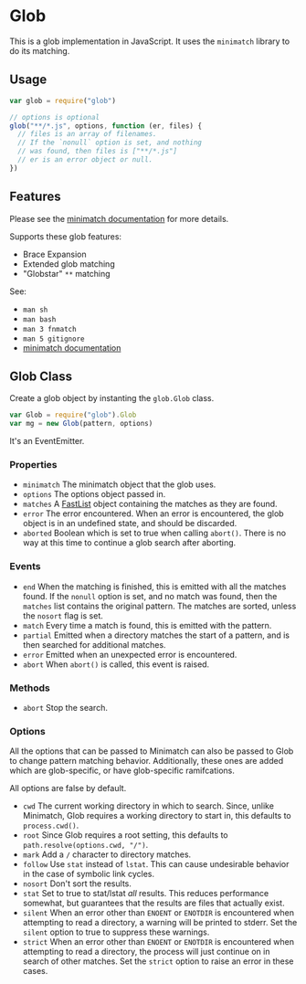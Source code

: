 # Glob

This is a glob implementation in JavaScript.  It uses the `minimatch`
library to do its matching.

## Usage

```javascript
var glob = require("glob")

// options is optional
glob("**/*.js", options, function (er, files) {
  // files is an array of filenames.
  // If the `nonull` option is set, and nothing
  // was found, then files is ["**/*.js"]
  // er is an error object or null.
})
```

## Features

Please see the [minimatch
documentation](https://github.com/isaacs/minimatch) for more details.

Supports these glob features:

* Brace Expansion
* Extended glob matching
* "Globstar" `**` matching

See:

* `man sh`
* `man bash`
* `man 3 fnmatch`
* `man 5 gitignore`
* [minimatch documentation](https://github.com/isaacs/minimatch)

## Glob Class

Create a glob object by instanting the `glob.Glob` class.

```javascript
var Glob = require("glob").Glob
var mg = new Glob(pattern, options)
```

It's an EventEmitter.

### Properties

* `minimatch` The minimatch object that the glob uses.
* `options` The options object passed in.
* `matches` A [FastList](https://github.com/isaacs/fast-list) object
  containing the matches as they are found.
* `error` The error encountered.  When an error is encountered, the
  glob object is in an undefined state, and should be discarded.
* `aborted` Boolean which is set to true when calling `abort()`.  There
  is no way at this time to continue a glob search after aborting.

### Events

* `end` When the matching is finished, this is emitted with all the
  matches found.  If the `nonull` option is set, and no match was found,
  then the `matches` list contains the original pattern.  The matches
  are sorted, unless the `nosort` flag is set.
* `match` Every time a match is found, this is emitted with the pattern.
* `partial` Emitted when a directory matches the start of a pattern, and
  is then searched for additional matches.
* `error` Emitted when an unexpected error is encountered.
* `abort` When `abort()` is called, this event is raised.

### Methods

* `abort` Stop the search.

### Options

All the options that can be passed to Minimatch can also be passed to
Glob to change pattern matching behavior.  Additionally, these ones
are added which are glob-specific, or have glob-specific ramifcations.

All options are false by default.

* `cwd` The current working directory in which to search.  Since, unlike
  Minimatch, Glob requires a working directory to start in, this
  defaults to `process.cwd()`.
* `root` Since Glob requires a root setting, this defaults to
  `path.resolve(options.cwd, "/")`.
* `mark` Add a `/` character to directory matches.
* `follow` Use `stat` instead of `lstat`.  This can cause undesirable
  behavior in the case of symbolic link cycles.
* `nosort` Don't sort the results.
* `stat` Set to true to stat/lstat *all* results.  This reduces performance
  somewhat, but guarantees that the results are files that actually
  exist.
* `silent` When an error other than `ENOENT` or `ENOTDIR` is encountered
  when attempting to read a directory, a warning will be printed to
  stderr.  Set the `silent` option to true to suppress these warnings.
* `strict` When an error other than `ENOENT` or `ENOTDIR` is encountered
  when attempting to read a directory, the process will just continue on
  in search of other matches.  Set the `strict` option to raise an error
  in these cases.
